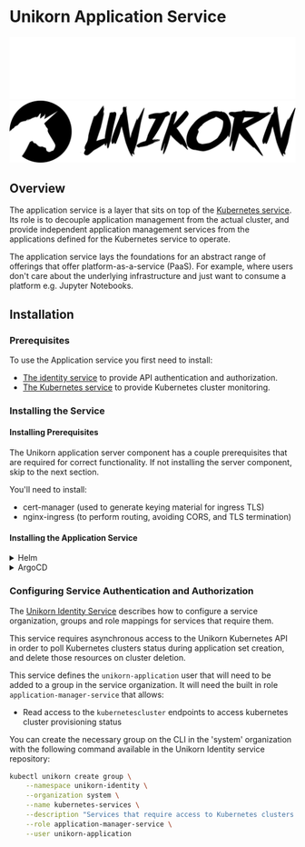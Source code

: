 # Unikorn Application Service

![Unikorn Logo](https://raw.githubusercontent.com/unikorn-cloud/assets/main/images/logos/light-on-dark/logo.svg#gh-dark-mode-only)
![Unikorn Logo](https://raw.githubusercontent.com/unikorn-cloud/assets/main/images/logos/dark-on-light/logo.svg#gh-light-mode-only)

## Overview

The application service is a layer that sits on top of the [Kubernetes service](https://github.com/unikorn-cloud/kubernetes).
Its role is to decouple application management from the actual cluster, and provide independent application management services from the applications defined for the Kubernetes service to operate.

The application service lays the foundations for an abstract range of offerings that offer platform-as-a-service (PaaS).
For example, where users don't care about the underlying infrastructure and just want to consume a platform e.g. Jupyter Notebooks.

## Installation

### Prerequisites

To use the Application service you first need to install:

* [The identity service](https://github.com/unikorn-cloud/identity) to provide API authentication and authorization.
* [The Kubernetes service](https://github.com/unikorn-cloud/kubernetes) to provide Kubernetes cluster monitoring.

### Installing the Service

#### Installing Prerequisites

The Unikorn application server component has a couple prerequisites that are required for correct functionality.
If not installing the server component, skip to the next section.

You'll need to install:

* cert-manager (used to generate keying material for ingress TLS)
* nginx-ingress (to perform routing, avoiding CORS, and TLS termination)

#### Installing the Application Service

<details>
<summary>Helm</summary>

Create a `values.yaml` for the server component:
A typical `values.yaml` that uses cert-manager and ACME, and external DNS might look like:

```yaml
global:
  identity:
    host: https://identity.unikorn-cloud.org
  kubernetes:
    host: https://kubernetes.unikorn-cloud.org
  application:
    host: https://application.unikorn-cloud.org
```

```shell
helm install unikorn-application charts/application --namespace unikorn-application --create-namespace --values values.yaml
```

</details>

<details>
<summary>ArgoCD</summary>

```yaml
apiVersion: argoproj.io/v1alpha1
kind: Application
metadata:
  name: unikorn
  namespace: argocd
spec:
  project: default
  source:
    repoURL: https://unikorn-cloud.github.io/application
    chart: application
    targetRevision: v0.1.0
  destination:
    namespace: unikorn
    server: https://kubernetes.default.svc
  syncPolicy:
    automated:
      prune: true
      selfHeal: true
    syncOptions:
    - CreateNamespace=true
```

</details>

### Configuring Service Authentication and Authorization

The [Unikorn Identity Service](https://github.com/unikorn-cloud/identity) describes how to configure a service organization, groups and role mappings for services that require them.

This service requires asynchronous access to the Unikorn Kubernetes API in order to poll Kubernetes clusters status during application set creation, and delete those resources on cluster deletion.

This service defines the `unikorn-application` user that will need to be added to a group in the service organization.
It will need the built in role `application-manager-service` that allows:

* Read access to the `kubernetescluster` endpoints to access kubernetes cluster provisioning status

You can create the necessary group on the CLI in the 'system' organization with the following command available in the Unikorn Identity service repository:

```bash
kubectl unikorn create group \
    --namespace unikorn-identity \
    --organization system \
    --name kubernetes-services \
    --description "Services that require access to Kubernetes clusters to manage applications." \
    --role application-manager-service \
    --user unikorn-application
```
